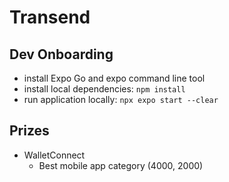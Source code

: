 # Transend

## Dev Onboarding
- install Expo Go and expo command line tool
- install local dependencies: `npm install`
- run application locally: `npx expo start --clear`


## Prizes
- WalletConnect
    - Best mobile app category (4000, 2000)